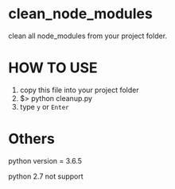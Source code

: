 # clean_node_modules
clean all node_modules from your project folder.

# HOW TO USE
1. copy this file into your project folder
2. $> python cleanup.py
3. type <code>y</code> or <code>Enter</code>

# Others
python version = 3.6.5

python 2.7 not support